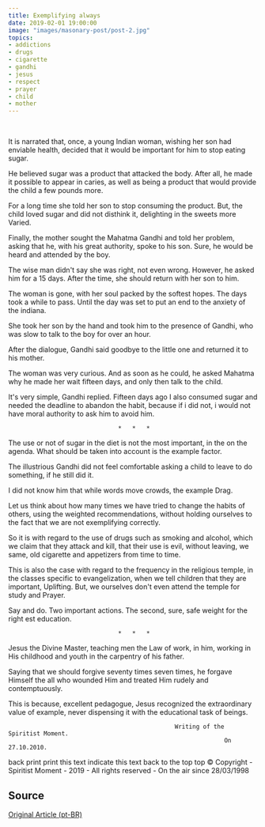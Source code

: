 ```yaml
---
title: Exemplifying always
date: 2019-02-01 19:00:00
image: "images/masonary-post/post-2.jpg"
topics: 
- addictions
- drugs
- cigarette
- gandhi
- jesus
- respect
- prayer
- child
- mother
---
```

 

It is narrated that, once, a young Indian woman, wishing her son had
enviable health, decided that it would be important for him to stop eating sugar.

He believed sugar was a product that attacked the body. After all, he
made it possible to appear in caries, as well as being a product that would provide the
child a few pounds more.

For a long time she told her son to stop consuming the product. But, the
child loved sugar and did not disthink it, delighting in the sweets more
Varied.

Finally, the mother sought the Mahatma Gandhi and told her problem, asking that
he, with his great authority, spoke to his son. Sure, he would be heard
and attended by the boy.

The wise man didn't say she was right, not even wrong. However, he asked him for a
15 days. After the time, she should return with her son to him.

The woman is gone, with her soul packed by the softest hopes. The days
took a while to pass. Until the day was set to put an end to the anxiety of the
indiana.

She took her son by the hand and took him to the presence of Gandhi, who was slow to
talk to the boy for over an hour.

After the dialogue, Gandhi said goodbye to the little one and returned it to his mother.

The woman was very curious. And as soon as he could, he asked Mahatma why
he made her wait fifteen days, and only then talk to the child.

It's very simple, Gandhi replied. Fifteen days ago I also consumed sugar and
needed the deadline to abandon the habit, because if i did not, i would not have
moral authority to ask him to avoid him.

                                   *   *   *

The use or not of sugar in the diet is not the most important, in the
on the agenda. What should be taken into account is the example factor.

The illustrious Gandhi did not feel comfortable asking a child to leave
to do something, if he still did it.

I did not know him that while words move crowds, the example
Drag.

Let us think about how many times we have tried to change the habits of others,
using the weighted recommendations, without holding ourselves to the
fact that we are not exemplifying correctly.

So it is with regard to the use of drugs such as smoking and alcohol, which
we claim that they attack and kill, that their use is evil, without leaving, we
same, old cigarette and appetizers from time to time.

This is also the case with regard to the frequency in the religious temple, in the classes
specific to evangelization, when we tell children that they are important,
Uplifting. But, we ourselves don't even attend the temple for study and
Prayer.

Say and do. Two important actions. The second, sure, safe weight
for the right est education.

                                   *   *   *

Jesus the Divine Master, teaching men the Law of work,
in him, working in His childhood and youth in the carpentry of his father.

Saying that we should forgive seventy times seven times, he forgave Himself the
all who wounded Him and treated Him rudely and contemptuously.

This is because, excellent pedagogue, Jesus recognized the extraordinary value of
example, never dispensing it with the educational task of beings.



                                                   Writing of the Spiritist Moment.
                                                                 On 27.10.2010.

back print print this text indicate this text
back to the top top
© Copyright - Spiritist Moment - 2019 - All rights reserved - On the air
since 28/03/1998



## Source

[Original Article (pt-BR)](http://momento.com.br/pt/ler_texto.php?id=2789)

